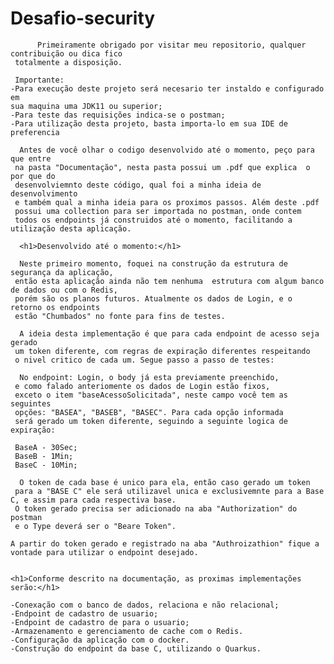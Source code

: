 # Desafio-security

          Primeiramente obrigado por visitar meu repositorio, qualquer contribuição ou dica fico
     totalmente a disposição.
  
     Importante: 
    -Para execução deste projeto será necesario ter instaldo e configurado em 
    sua maquina uma JDK11 ou superior;
    -Para teste das requisições indica-se o postman;
    -Para utilização desta projeto, basta importa-lo em sua IDE de preferencia 
  
      Antes de você olhar o codigo desenvolvido até o momento, peço para que entre 
     na pasta "Documentação", nesta pasta possui um .pdf que explica  o por que do 
     desenvolviemnto deste código, qual foi a minha ideia de desenvolvimento
     e também qual a minha ideia para os proximos passos. Além deste .pdf 
     possui uma collection para ser importada no postman, onde contem 
     todos os endpoints já construidos até o momento, facilitando a utilização desta aplicação.
    
      <h1>Desenvolvido até o momento:</h1>
    
      Neste primeiro momento, foquei na construção da estrutura de segurança da aplicação,
     então esta aplicação ainda não tem nenhuma  estrutura com algum banco de dados ou com o Redis, 
     porém são os planos futuros. Atualmente os dados de Login, e o retorno os endpoints 
     estão "Chumbados" no fonte para fins de testes.
  
      A ideia desta implementação é que para cada endpoint de acesso seja gerado 
     um token diferente, com regras de expiração diferentes respeitando  
     o nivel critico de cada um. Segue passo a passo de testes:
    
      No endpoint: Login, o body já esta previamente preenchido, 
     e como falado anteriomente os dados de Login estão fixos, 
     exceto o item "baseAcessoSolicitada", neste campo você tem as seguintes 
     opções: "BASEA", "BASEB", "BASEC". Para cada opção informada 
     será gerado um token diferente, seguindo a seguinte logica de expiração:
    
     BaseA - 30Sec;
     BaseB - 1Min;
     BaseC - 10Min;
    
      O token de cada base é unico para ela, então caso gerado um token
     para a "BASE C" ele será utilizavel unica e exclusivemnte para a Base C, e assim para cada respectiva base.
     O token gerado precisa ser adicionado na aba "Authorization" do postman 
     e o Type deverá ser o "Beare Token".

    A partir do token gerado e registrado na aba "Authroizathion" fique a vontade para utilizar o endpoint desejado.
    
    
    <h1>Conforme descrito na documentação, as proximas implementações serão:</h1>
    
    -Conexação com o banco de dados, relaciona e não relacional;
    -Endpoint de cadastro de usuario;
    -Endpoint de cadastro de para o usuario;
    -Armazenamento e gerenciamento de cache com o Redis.
    -Configuração da aplicação com o docker.
    -Construção do endpoint da base C, utilizando o Quarkus.
    
    
    
